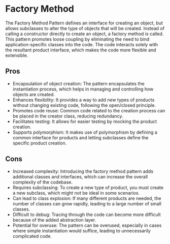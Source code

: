 # Factory Method

The Factory Method Pattern defines an interface for creating an object, but allows subclasses to alter the type of
objects that will be created. Instead of calling a constructor directly to create an object, a factory method is called.
This pattern promotes loose coupling by eliminating the need to bind application-specific classes into the code. The
code interacts solely with the resultant product interface, which makes the code more flexible and extensible.

## Pros

- Encapsulation of object creation: The pattern encapsulates the instantiation process, which helps in managing and
  controlling how objects are created.
- Enhances flexibility: It provides a way to add new types of products without changing existing code, following the
  open/closed principle.
- Promotes code reuse: Common code related to the creation process can be placed in the creator class, reducing
  redundancy.
- Facilitates testing: It allows for easier testing by mocking the product creation. 
- Supports polymorphism: It makes use of polymorphism by defining a common interface for products and letting
  subclasses define the specific product creation.

## Cons

- Increased complexity: Introducing the factory method pattern adds additional classes and interfaces, which can
  increase the overall complexity of the codebase.
- Requires subclassing: To create a new type of product, you must create a new subclass, which might not be ideal in
  some scenarios.
- Can lead to class explosion: If many different products are needed, the number of classes can grow rapidly, leading
  to a large number of small classes.
- Difficult to debug: Tracing through the code can become more difficult because of the added abstraction layer.
- Potential for overuse: The pattern can be overused, especially in cases where simple instantiation would suffice,
  leading to unnecessarily complicated code.
